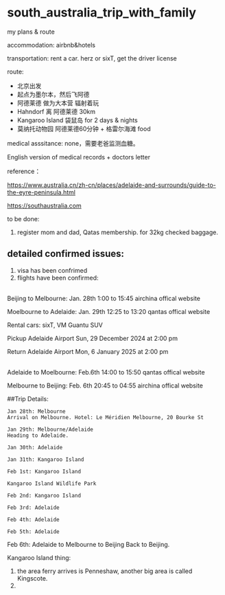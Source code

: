 # south_australia_trip_with_family
my plans & route


accommodation: airbnb&hotels

transportation: rent a car. herz or sixT, get the driver license

route: 
- 北京出发
- 起点为墨尔本，然后飞阿德
- 阿德莱德 做为大本营 辐射着玩
- Hahndorf 离 阿德莱德 30km
- Kangaroo Island 袋鼠岛 for 2 days & nights
- 莫纳托动物园 阿德莱德60分钟 + 格雷尔海滩 food


medical asssitance:
none，需要老爸监测血糖。

English version of medical records + doctors letter



reference：

https://www.australia.cn/zh-cn/places/adelaide-and-surrounds/guide-to-the-eyre-peninsula.html

https://southaustralia.com


to be done:
1. register mom and dad, Qatas membership. for 32kg checked baggage.


## detailed confirmed issues:

1. visa has been confrimed
2. flights have been confirmed:

<br>
Beijing to Melbourne: Jan. 28th 1:00 to 15:45 airchina offical website

Moelbourne to Adelaide: Jan. 29th 12:25 to 13:20 qantas offical website
<br>

Rental cars: sixT, VM Guantu SUV

Pickup Adelaide Airport Sun, 29 December 2024 at 2:00 pm

Return Adelaide Airport Mon, 6 January 2025 at 2:00 pm

<br>
Adelaide to Moelbourne: Feb.6th 14:00 to 15:50 qantas offical website

Melbourne to Beijing: Feb. 6th 20:45 to 04:55 airchina offical website
<br>


##Trip Details:

```
Jan 28th: Melbourne
Arrival on Melbourne. Hotel: Le Méridien Melbourne, 20 Bourke St
```



```
Jan 29th: Melbourne/Adelaide
Heading to Adelaide.
```

```
Jan 30th: Adelaide
```

```
Jan 31th: Kangaroo Island
```

```
Feb 1st: Kangaroo Island

Kangaroo Island Wildlife Park
```

```
Feb 2nd: Kangaroo Island
```

```
Feb 3rd: Adelaide
```

```
Feb 4th: Adelaide
```

```
Feb 5th: Adelaide

```

Feb 6th: Adelaide to Melbourne to Beijing
Back to Beijing.


Kangaroo Island thing:

1. the area ferry arrives is Penneshaw, another big area is called Kingscote.
2. 

